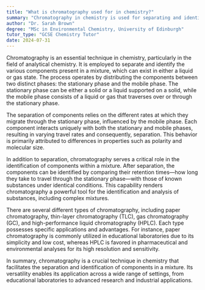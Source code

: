 ```yaml
---
title: "What is chromatography used for in chemistry?"
summary: "Chromatography in chemistry is used for separating and identifying components in a mixture."
author: "Dr. Sarah Brown"
degree: "MSc in Environmental Chemistry, University of Edinburgh"
tutor_type: "GCSE Chemistry Tutor"
date: 2024-07-31
---
```


Chromatography is an essential technique in chemistry, particularly in the field of analytical chemistry. It is employed to separate and identify the various components present in a mixture, which can exist in either a liquid or gas state. The process operates by distributing the components between two distinct phases: the stationary phase and the mobile phase. The stationary phase can be either a solid or a liquid supported on a solid, while the mobile phase consists of a liquid or gas that traverses over or through the stationary phase.

The separation of components relies on the different rates at which they migrate through the stationary phase, influenced by the mobile phase. Each component interacts uniquely with both the stationary and mobile phases, resulting in varying travel rates and consequently, separation. This behavior is primarily attributed to differences in properties such as polarity and molecular size.

In addition to separation, chromatography serves a critical role in the identification of components within a mixture. After separation, the components can be identified by comparing their retention times—how long they take to travel through the stationary phase—with those of known substances under identical conditions. This capability renders chromatography a powerful tool for the identification and analysis of substances, including complex mixtures.

There are several different types of chromatography, including paper chromatography, thin-layer chromatography (TLC), gas chromatography (GC), and high-performance liquid chromatography (HPLC). Each type possesses specific applications and advantages. For instance, paper chromatography is commonly utilized in educational laboratories due to its simplicity and low cost, whereas HPLC is favored in pharmaceutical and environmental analyses for its high resolution and sensitivity.

In summary, chromatography is a crucial technique in chemistry that facilitates the separation and identification of components in a mixture. Its versatility enables its application across a wide range of settings, from educational laboratories to advanced research and industrial applications.
    